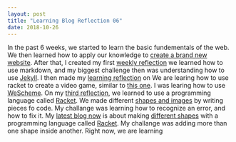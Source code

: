 ```yaml
---
layout: post
title: "Learning Blog Reflection 06"
date: 2018-10-26
---
```


In the past 6 weeks, we started to learn the basic fundementals of the web. We then learned how to apply our knowledge to [create a brand new website](/blog/2018/09/19/brand-new-website). After that, I created my first [weekly reflection](/2018/09/21/weekly-relfection-01) we learned how to use markdown, and my biggest challenge then was understanding how to use [Jekyll](https://jekyllrb.com/). I then made my [learning reflection](/blog/2018/09/27/learning-blog-reflection-02) on We are learing how to use racket to create a video game, similar to [this one](https://www.wescheme.org/run?publicId=sggzRzgU5T). I was learing how to use [WeScheme](https://www.wescheme.org/). On my [third reflection](/blog/2018/10/04/learning-blog-reflection-03), we learned to use a programming language called [Racket](https://racket-lang.org/). We made different [shapes and images](https://www.wescheme.org/view?publicId=6PL0tAmMSH2) by writing pieces fo code. My challange was learning how to recognize an error, and how to fix it. My [latest blog now](/blog/2018/10/12/learning-blog-reflection-04) is about making [different shapes](https://www.wescheme.org/run?publicId=NykQ6bDlxa) with a programming language called [Racket](https://racket-lang.org/). My challange was adding more than one shape inside another. Right now, we are learning
